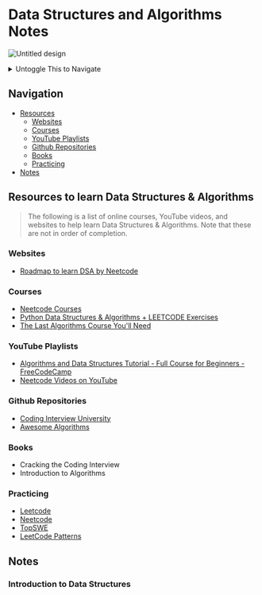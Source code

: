 # Data Structures and Algorithms Notes

![Untitled design](https://github.com/izzatkarimov/DSA-Notes/assets/108251704/44dda9d8-a66b-45c8-a602-6487ff6fa762)

<details>

<summary>Untoggle This to Navigate</summary>

### Navigate Below:

- [Resources](#resources-to-learn-data-structures--algorithms)
  - [Websites](#websites)
  - [Courses](#courses)
  - [YouTube Playlists](#youtube-playlists)
  - [Github Repositories](#github-repositories)
  - [Books](#books)
  - [Practicing](#practicing)
- [Notes](#notes)

```ruby
   puts "Have Fun Learning"
```

</details>

## Navigation
- [Resources](#resources-to-learn-data-structures--algorithms)
  - [Websites](#websites)
  - [Courses](#courses)
  - [YouTube Playlists](#youtube-playlists)
  - [Github Repositories](#github-repositories)
  - [Books](#books)
  - [Practicing](#practicing)
- [Notes](#notes)

## Resources to learn Data Structures & Algorithms
> The following is a list of online courses, YouTube videos, and websites to help learn Data Structures & Algorithms. Note that these are not in order of completion.

### Websites

- [Roadmap to learn DSA by Neetcode](https://neetcode.io/roadmap)

### Courses

- [Neetcode Courses](https://neetcode.io/courses)
- [Python Data Structures & Algorithms + LEETCODE Exercises](https://www.udemy.com/course/data-structures-algorithms-python/?couponCode=ACCAGE0923)
- [The Last Algorithms Course You'll Need](https://frontendmasters.com/courses/algorithms/)

### YouTube Playlists

- [Algorithms and Data Structures Tutorial - Full Course for Beginners - FreeCodeCamp](https://youtu.be/8hly31xKli0?si=HmAgr-2AlG3hcRZp)
- [Neetcode Videos on YouTube](https://www.youtube.com/@NeetCode)

### Github Repositories

- [Coding Interview University](https://github.com/jwasham/coding-interview-university)
- [Awesome Algorithms](https://github.com/tayllan/awesome-algorithms)

### Books
- Cracking the Coding Interview
- Introduction to Algorithms

### Practicing
- [Leetcode](https://leetcode.com/)
- [Neetcode](https://neetcode.io/practice)
- [TopSWE](https://topswe.com/)
- [LeetCode Patterns](https://seanprashad.com/leetcode-patterns/)

## Notes

### Introduction to Data Structures
